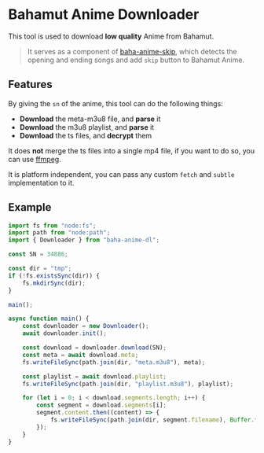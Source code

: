 # Bahamut Anime Downloader

This tool is used to download **low quality** Anime from Bahamut.

> It serves as a component of [baha-anime-skip](https://github.com/JacobLinCool/baha-anime-skip), which detects the opening and ending songs and add `skip` button to Bahamut Anime.

## Features

By giving the `sn` of the anime, this tool can do the following things:

- **Download** the meta-m3u8 file, and **parse** it
- **Download** the m3u8 playlist, and **parse** it
- **Download** the ts files, and **decrypt** them

It does **not** merge the ts files into a single mp4 file, if you want to do so, you can use [ffmpeg](https://ffmpeg.org/).

It is platform independent, you can pass any custom `fetch` and `subtle` implementation to it.

## Example

```ts
import fs from "node:fs";
import path from "node:path";
import { Downloader } from "baha-anime-dl";

const SN = 34886;

const dir = "tmp";
if (!fs.existsSync(dir)) {
    fs.mkdirSync(dir);
}

main();

async function main() {
    const downloader = new Downloader();
    await downloader.init();

    const download = downloader.download(SN);
    const meta = await download.meta;
    fs.writeFileSync(path.join(dir, "meta.m3u8"), meta);

    const playlist = await download.playlist;
    fs.writeFileSync(path.join(dir, "playlist.m3u8"), playlist);

    for (let i = 0; i < download.segments.length; i++) {
        const segment = download.segments[i];
        segment.content.then((content) => {
            fs.writeFileSync(path.join(dir, segment.filename), Buffer.from(content));
        });
    }
}
```
